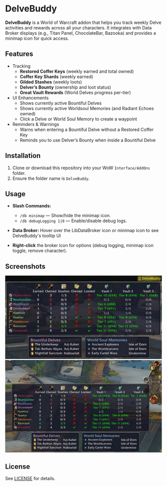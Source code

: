 # DelveBuddy

**DelveBuddy** is a World of Warcraft addon that helps you track weekly Delve activities and rewards across all your characters. It integrates with Data Broker displays (e.g., Titan Panel, ChocolateBar, Bazooka) and provides a minimap icon for quick access.

## Features

-	Tracking
    -	**Restored Coffer Keys** (weekly earned and total owned)
    -	**Coffer Key Shards** (weekly earned)
    -	**Gilded Stashes** (weekly loots)
    -	**Delver’s Bounty** (ownership and loot status)
    -	**Great Vault Rewards** (World Delves progress per-tier)
-	UI Enhancements
    - Shows currently active Bountiful Delves
    -	Shows currently active Worldsoul Memories (and Radiant Echoes owned)
    -	Click a Delve or World Soul Memory to create a waypoint
-	Reminders & Warnings
    -	Warns when entering a Bountiful Delve without a Restored Coffer Key
    -	Reminds you to use Delver’s Bounty when inside a Bountiful Delve

## Installation

1. Clone or download this repository into your WoW `Interface/AddOns` folder.
2. Ensure the folder name is `DelveBuddy`.

## Usage

- **Slash Commands:**
  - `/db minimap` — Show/hide the minimap icon.
  - `/db debugLogging 1|0` — Enable/disable debug logs.

- **Data Broker:** Hover over the LibDataBroker icon or minimap icon to see DelveBuddy's tooltip UI
- **Right-click** the broker icon for options (debug logging, minimap icon toggle, remove character).

## Screenshots
![DelveBuddy Data Broker Tooltip](screenshots/DataBrokerTooltip.jpg)
![DelveBuddy Minimap Icon Tooltip](screenshots/MiniMapTooltip.jpg)

## License

See [LICENSE](./LICENSE) for details.


